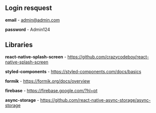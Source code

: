 ## Login resquest

**email** - admin@admin.com

**password** - Admin124

## Libraries

**react-native-splash-screen** - https://github.com/crazycodeboy/react-native-splash-screen

**styled-components** - https://styled-components.com/docs/basics

**formik** - https://formik.org/docs/overview

**firebase** - https://firebase.google.com/?hl=pt

**async-storage** - https://github.com/react-native-async-storage/async-storage
